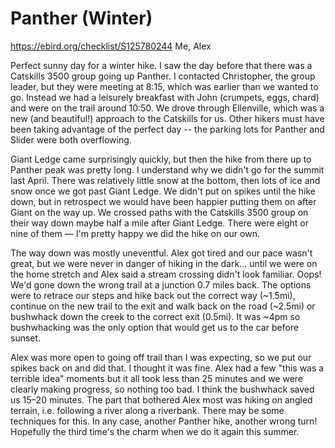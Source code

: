# Panther (Winter)

https://ebird.org/checklist/S125780244
Me, Alex

Perfect sunny day for a winter hike. I saw the day before that there was a Catskills 3500 group going up Panther. I contacted Christopher, the group leader, but they were meeting at 8:15, which was earlier than we wanted to go. Instead we had a leisurely breakfast with John (crumpets, eggs, chard) and were on the trail around 10:50. We drove through Ellenville, which was a new (and beautiful!) approach to the Catskills for us. Other hikers must have been taking advantage of the perfect day -- the parking lots for Panther and Slider were both overflowing.

Giant Ledge came surprisingly quickly, but then the hike from there up to Panther peak was pretty long. I understand why we didn't go for the summit last April. There was relatively little snow at the bottom, then lots of ice and snow once we got past Giant Ledge. We didn't put on spikes until the hike down, but in retrospect we would have been happier putting them on after Giant on the way up. We crossed paths with the Catskills 3500 group on their way down maybe half a mile after Giant Ledge. There were eight or nine of them — I'm pretty happy we did the hike on our own.

The way down was mostly uneventful. Alex got tired and our pace wasn't great, but we were never in danger of hiking in the dark… until we were on the home stretch and Alex said a stream crossing didn't look familiar. Oops! We'd gone down the wrong trail at a junction 0.7 miles back. The options were to retrace our steps and hike back out the correct way (~1.5mi), continue on the new trail to the exit and walk back on the road (~2.5mi) or bushwhack down the creek to the correct exit (0.5mi). It was ~4pm so bushwhacking was the only option that would get us to the car before sunset.

Alex was more open to going off trail than I was expecting, so we put our spikes back on and did that. I thought it was fine. Alex had a few "this was a terrible idea" moments but it all took less than 25 minutes and we were clearly making progress, so nothing too bad. I think the bushwhack saved us 15–20 minutes. The part that bothered Alex most was hiking on angled terrain, i.e. following a river along a riverbank. There may be some techniques for this. In any case, another Panther hike, another wrong turn! Hopefully the third time's the charm when we do it again this summer.
